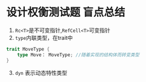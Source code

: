 # 设计权衡测试题 盲点总结
1. `Rc<T>`是不可变指针,`RefCell<T>`可变指针
2. `type`内联类型，在trait中
```Rust
trait MoveType {
    type Move： MoveType; //随着实现的结构体而转变类型
}
```
3. `dyn` 表示动态特性类型

